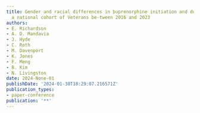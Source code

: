 ```yaml
---
title: Gender and racial differences in buprenorphine initiation and duration among
  a national cohort of Veterans be-tween 2016 and 2023
authors:
- E. Richardson
- A. D. Mandavia
- J. Hyde
- C. Roth
- M. Davenport
- K. Jones
- F. Meng
- B. Kim
- N. Livingston
date: 2024-None-01
publishDate: '2024-01-30T18:29:07.216571Z'
publication_types:
- paper-conference
publication: '**'
---
```

